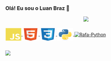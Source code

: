 ### Olá! Eu sou o Luan Braz 👋

<div align="center">
  <a href="https://github.com/luanbrazz">
  <img height="180em" src="https://github-readme-stats.vercel.app/api?username=luanbrazz&show_icons=true&theme=dark&include_all_commits=true&count_private=true"/>
  </div>
  
  </div>
<div style="display: inline_block"><br>
  <img align="center" alt="Rafa-Js" height="40" width="50" src="https://raw.githubusercontent.com/devicons/devicon/master/icons/javascript/javascript-plain.svg" style="max-width: 100%;">
  <img align="center" alt="Rafa-HTML" height="40" width="50" src="https://raw.githubusercontent.com/devicons/devicon/master/icons/html5/html5-original.svg">
  <img align="center" alt="Rafa-CSS" height="40" width="50" src="https://raw.githubusercontent.com/devicons/devicon/master/icons/css3/css3-original.svg">
  <img align="center" alt="Rafa-Python" height="40" width="50" src="https://raw.githubusercontent.com/devicons/devicon/master/icons/python/python-original.svg">
  <img align="center" alt="Rafa-Python" height="40" width="50" src = "https://cdn.jsdelivr.net/gh/devicons/devicon/icons/adonisjs/adonisjs-original.svg">
 </div>
  
##  
<div>  
  <a href="https://www.linkedin.com/in/luanbraz/" target="_blank"><img src="https://img.shields.io/badge/-LinkedIn-%230077B5?style=for-the-badge&logo=linkedin&logoColor=white" target="_blank"></a>   
  
  
</div>   
